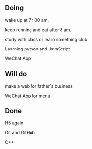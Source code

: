 ## Doing

wake up at 7 : 00 am.

keep running and eat after 8 am. 

study with class or learn something club

 Learning python and JavaScript

WeChat  App

  

##  Will do

make a web for father`s business

 WeChat App for menu



## Done

H5 again

Git and GitHub

C++

